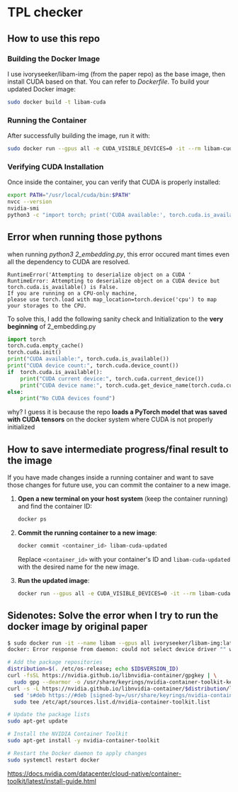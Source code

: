 
# TPL checker


## How to use this repo
### Building the Docker Image
I use ivoryseeker/libam-img (from the paper repo) as the base image, then install CUDA based on that. You can refer to _Dockerfile_. 
To build your updated Docker image:
```bash
sudo docker build -t libam-cuda
```


### Running the Container
After successfully building the image, run it with:

```bash
sudo docker run --gpus all -e CUDA_VISIBLE_DEVICES=0 -it --rm libam-cuda bash
```

### Verifying CUDA Installation
Once inside the container, you can verify that CUDA is properly installed:

```bash
export PATH="/usr/local/cuda/bin:$PATH" 
nvcc --version
nvidia-smi
python3 -c "import torch; print('CUDA available:', torch.cuda.is_available())"
```
## Error when running those pythons 
when running _python3 2_embedding.py_, this error occured mant times even all the dependency to CUDA are resolved.
```
RuntimeError('Attempting to deserialize object on a CUDA ' 
RuntimeError: Attempting to deserialize object on a CUDA device but torch.cuda.is_available() is False. 
If you are running on a CPU-only machine, 
please use torch.load with map_location=torch.device('cpu') to map your storages to the CPU.
```

To solve this, I add the following sanity check and Initialization to the **very beginning** of 2_embedding.py 
```python
import torch
torch.cuda.empty_cache()
torch.cuda.init()
print("CUDA available:", torch.cuda.is_available())
print("CUDA device count:", torch.cuda.device_count())
if  torch.cuda.is_available():
	print("CUDA current device:", torch.cuda.current_device())
	print("CUDA device name:", torch.cuda.get_device_name(torch.cuda.current_device()))
else:
	print("No CUDA devices found")
```
why? I guess it is because the repo **loads a PyTorch model that was saved with CUDA tensors** on the docker system where CUDA is not properly initialized

## How to save intermediate progress/final result to the image

If you have made changes inside a running container and want to save those changes for future use, you can commit the container to a new image.

1.  **Open a new terminal on your host system** (keep the container running) and find the container ID:
    ```bash
    docker ps
    ```
2.  **Commit the running container to a new image**:
    ```bash
    docker commit <container_id> libam-cuda-updated
    ```    
	   Replace `<container_id>` with your container's ID and `libam-cuda-updated` with the desired name for the new 	image.
    
3.  **Run the updated image**:
    ```bash
    docker run --gpus all -e CUDA_VISIBLE_DEVICES=0 -it --rm libam-cuda-updated bash
    ```



## Sidenotes: Solve the error when I try to run the docker image by original paper

```bash
$ sudo docker run -it --name libam --gpus all ivoryseeker/libam-img:latest /bin/bash
docker: Error response from daemon: could not select device driver "" with capabilities: [[gpu]].

```
```bash
# Add the package repositories
distribution=$(. /etc/os-release; echo $ID$VERSION_ID)
curl -fsSL https://nvidia.github.io/libnvidia-container/gpgkey | \
  sudo gpg --dearmor -o /usr/share/keyrings/nvidia-container-toolkit-keyring.gpg
curl -s -L https://nvidia.github.io/libnvidia-container/$distribution/libnvidia-container.list | \
  sed 's#deb https://#deb [signed-by=/usr/share/keyrings/nvidia-container-toolkit-keyring.gpg] https://#g' | \
  sudo tee /etc/apt/sources.list.d/nvidia-container-toolkit.list

# Update the package lists
sudo apt-get update

# Install the NVIDIA Container Toolkit
sudo apt-get install -y nvidia-container-toolkit

# Restart the Docker daemon to apply changes
sudo systemctl restart docker
```
https://docs.nvidia.com/datacenter/cloud-native/container-toolkit/latest/install-guide.html
